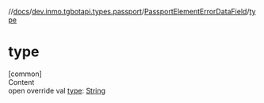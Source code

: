 //[docs](../../../index.md)/[dev.inmo.tgbotapi.types.passport](../index.md)/[PassportElementErrorDataField](index.md)/[type](type.md)



# type  
[common]  
Content  
open override val [type](type.md): [String](https://kotlinlang.org/api/latest/jvm/stdlib/kotlin/-string/index.html)  



